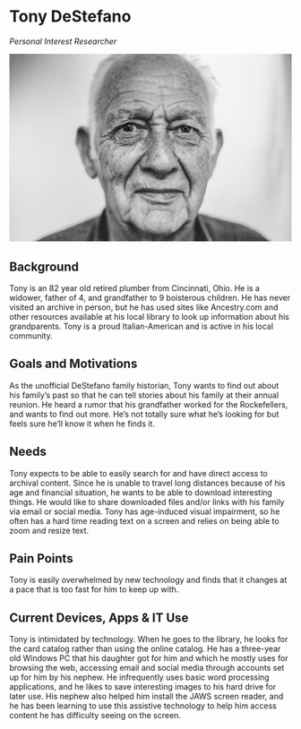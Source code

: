 # Tony DeStefano

_Personal Interest Researcher_

![persona image](img/tony-destefano.jpg)

## Background

Tony is an 82 year old retired plumber from Cincinnati, Ohio. He is a widower, father of 4, and grandfather to 9 boisterous children. He has never visited an archive in person, but he has used sites like Ancestry.com and other resources available at his local library to look up information about his grandparents. Tony is a proud Italian-American and is active in his local community.

## Goals and Motivations

As the unofficial DeStefano family historian, Tony wants to find out about his family’s past so that he can tell stories about his family at their annual reunion. He heard a rumor that his grandfather worked for the Rockefellers, and wants to find out more. He’s not totally sure what he’s looking for but feels sure he’ll know it when he finds it.

## Needs

Tony expects to be able to easily search for and have direct access to archival content. Since he is unable to travel long distances because of his age and financial situation, he wants to be able to download interesting things. He would like to share downloaded files and/or links with his family via email or social media. Tony has age-induced visual impairment, so he often has a hard time reading text on a screen and relies on being able to zoom and resize text.

## Pain Points

Tony is easily overwhelmed by new technology and finds that it changes at a pace that is too fast for him to keep up with.

## Current Devices, Apps & IT Use

Tony is intimidated by technology. When he goes to the library, he looks for the card catalog rather than using the online catalog. He has a three-year old Windows PC that his daughter got for him and which he mostly uses for browsing the web, accessing email and social media through accounts set up for him by his nephew. He infrequently uses basic word processing applications, and he likes to save interesting images to his hard drive for later use. His nephew also helped him install the JAWS screen reader, and he has been learning to use this assistive technology to help him access content he has difficulty seeing on the screen.
